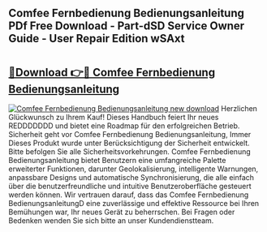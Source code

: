 ## Comfee Fernbedienung Bedienungsanleitung PDf Free Download - Part-dSD Service Owner Guide - User Repair Edition wSAxt

# <h2><a href="http://df36em.blite.top/?on=Comfee+Fernbedienung+Bedienungsanleitung">🔗Download 👉🔴 Comfee Fernbedienung Bedienungsanleitung</a></h2>

[![Comfee Fernbedienung Bedienungsanleitung new download](https://i.imgur.com/lujVjoI.png)](http://df36em.blite.top/?on=Comfee+Fernbedienung+Bedienungsanleitung)
Herzlichen Glückwunsch zu Ihrem Kauf! Dieses Handbuch feiert Ihr neues REDDDDDDD und bietet eine Roadmap für den erfolgreichen Betrieb. Sicherheit geht vor Comfee Fernbedienung Bedienungsanleitung, Immer Dieses Produkt wurde unter Berücksichtigung der Sicherheit entwickelt. Bitte befolgen Sie alle Sicherheitsvorkehrungen. Comfee Fernbedienung Bedienungsanleitung bietet Benutzern eine umfangreiche Palette erweiterter Funktionen, darunter Geolokalisierung, intelligente Warnungen, anpassbare Designs und automatische Synchronisierung, die alle einfach über die benutzerfreundliche und intuitive Benutzeroberfläche gesteuert werden können. Wir vertrauen darauf, dass das Comfee Fernbedienung BedienungsanleitungD eine zuverlässige und effektive Ressource bei Ihren Bemühungen war, Ihr neues Gerät zu beherrschen. Bei Fragen oder Bedenken wenden Sie sich bitte an unser Kundendienstteam.
